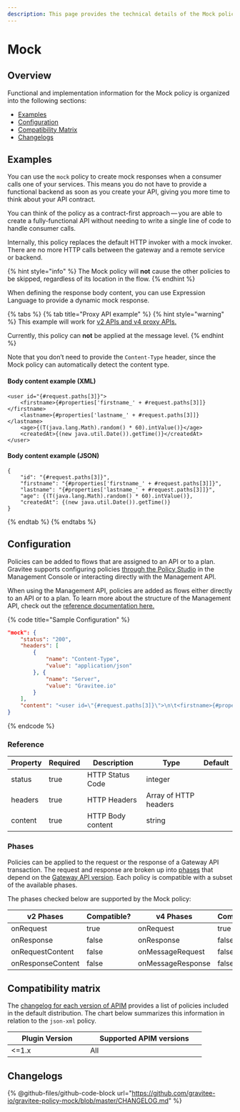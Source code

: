 ```yaml
---
description: This page provides the technical details of the Mock policy
---
```


# Mock

## Overview

Functional and implementation information for the Mock policy is organized into the following sections:

* [Examples](template-policy-rework-structure-23.md#examples)
* [Configuration](template-policy-rework-structure-23.md#configuration)
* [Compatibility Matrix](template-policy-rework-structure-23.md#compatibility-matrix)
* [Changelogs](template-policy-rework-structure-23.md#changelogs)

## Examples

You can use the `mock` policy to create mock responses when a consumer calls one of your services. This means you do not have to provide a functional backend as soon as you create your API, giving you more time to think about your API contract.

You can think of the policy as a contract-first approach — you are able to create a fully-functional API without needing to write a single line of code to handle consumer calls.

Internally, this policy replaces the default HTTP invoker with a mock invoker. There are no more HTTP calls between the gateway and a remote service or backend.

{% hint style="info" %}
The Mock policy will **not** cause the other policies to be skipped, regardless of its location in the flow.
{% endhint %}

When defining the response body content, you can use Expression Language to provide a dynamic mock response.

{% tabs %}
{% tab title="Proxy API example" %}
{% hint style="warning" %}
This example will work for [v2 APIs and v4 proxy APIs.](../../overview/gravitee-api-definitions-and-execution-engines.md)

Currently, this policy can **not** be applied at the message level.
{% endhint %}

Note that you don’t need to provide the `Content-Type` header, since the Mock policy can automatically detect the content type.

#### Body content example (XML)

```
<user id="{#request.paths[3]}">
    <firstname>{#properties['firstname_' + #request.paths[3]]}</firstname>
	<lastname>{#properties['lastname_' + #request.paths[3]]}</lastname>
	<age>{(T(java.lang.Math).random() * 60).intValue()}</age>
	<createdAt>{(new java.util.Date()).getTime()}</createdAt>
</user>
```

#### Body content example (JSON)

```
{
    "id": "{#request.paths[3]}",
    "firstname": "{#properties['firstname_' + #request.paths[3]]}",
    "lastname": "{#properties['lastname_' + #request.paths[3]]}",
    "age": {(T(java.lang.Math).random() * 60).intValue()},
    "createdAt": {(new java.util.Date()).getTime()}
}
```
{% endtab %}
{% endtabs %}

## Configuration

Policies can be added to flows that are assigned to an API or to a plan. Gravitee supports configuring policies [through the Policy Studio](../../guides/policy-design/) in the Management Console or interacting directly with the Management API.

When using the Management API, policies are added as flows either directly to an API or to a plan. To learn more about the structure of the Management API, check out the [reference documentation here.](../management-api-reference/)

{% code title="Sample Configuration" %}
```json
"mock": {
    "status": "200",
    "headers": [
        {
            "name": "Content-Type",
            "value": "application/json"
        }, {
            "name": "Server",
            "value": "Gravitee.io"
        }
    ],
    "content": "<user id=\"{#request.paths[3]}\">\n\t<firstname>{#properties['firstname_' + #request.paths[3]]}</firstname>\n\t<lastname>{#properties['lastname_' + #request.paths[3]]}</lastname>\n\t<age>{(T(java.lang.Math).random() * 60).intValue()}</age>\n\t<createdAt>{(new java.util.Date()).getTime()}</createdAt>\n</user>"
}
```
{% endcode %}

### Reference

<table><thead><tr><th>Property</th><th data-type="checkbox">Required</th><th>Description</th><th>Type</th><th>Default</th></tr></thead><tbody><tr><td>status</td><td>true</td><td>HTTP Status Code</td><td>integer</td><td></td></tr><tr><td>headers</td><td>true</td><td>HTTP Headers</td><td>Array of HTTP headers</td><td></td></tr><tr><td>content</td><td>true</td><td>HTTP Body content</td><td>string</td><td></td></tr></tbody></table>

### Phases

Policies can be applied to the request or the response of a Gateway API transaction. The request and response are broken up into [phases](broken-reference) that depend on the [Gateway API version](../../overview/gravitee-api-definitions-and-execution-engines.md). Each policy is compatible with a subset of the available phases.

The phases checked below are supported by the Mock policy:

<table data-full-width="false"><thead><tr><th width="209">v2 Phases</th><th width="139" data-type="checkbox">Compatible?</th><th width="188.41136671177264">v4 Phases</th><th data-type="checkbox">Compatible?</th></tr></thead><tbody><tr><td>onRequest</td><td>true</td><td>onRequest</td><td>true</td></tr><tr><td>onResponse</td><td>false</td><td>onResponse</td><td>false</td></tr><tr><td>onRequestContent</td><td>false</td><td>onMessageRequest</td><td>false</td></tr><tr><td>onResponseContent</td><td>false</td><td>onMessageResponse</td><td>false</td></tr></tbody></table>

## Compatibility matrix

The [changelog for each version of APIM](../../releases-and-changelog/changelog/) provides a list of policies included in the default distribution. The chart below summarizes this information in relation to the `json-xml` policy.

<table data-full-width="false"><thead><tr><th width="161.33333333333331">Plugin Version</th><th width="242">Supported APIM versions</th></tr></thead><tbody><tr><td>&#x3C;=1.x</td><td>All</td></tr></tbody></table>

## Changelogs

{% @github-files/github-code-block url="https://github.com/gravitee-io/gravitee-policy-mock/blob/master/CHANGELOG.md" %}
